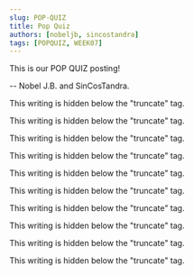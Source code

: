 ```yaml
---
slug: POP-QUIZ
title: Pop Quiz
authors: [nobeljb, sincostandra]
tags: [POPQUIZ, WEEK07]
---
```


This is our POP QUIZ posting!

-- Nobel J.B. and SinCosTandra.

<!--truncate-->

This writing is hidden below the "truncate" tag.

This writing is hidden below the "truncate" tag.

This writing is hidden below the "truncate" tag.

This writing is hidden below the "truncate" tag.

This writing is hidden below the "truncate" tag.

This writing is hidden below the "truncate" tag.

This writing is hidden below the "truncate" tag.

This writing is hidden below the "truncate" tag.

This writing is hidden below the "truncate" tag.

This writing is hidden below the "truncate" tag.
